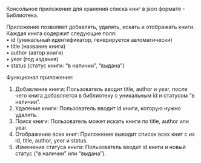 Консольное приложение для хранения списка книг в json формате - Библиотека.
  
Приложение позволяет добавлять, удалять, искать и отображать книги.  
    Каждая книга содержит следующие поля:  
     • id (уникальный идентификатор, генерируется автоматически)  
     • title (название книги)  
     • author (автор книги)  
     • year (год издания)  
     • status (статус книги: “в наличии”, “выдана”)  

 
Функционал приложения:  
 1. Добавление книги: Пользователь вводит title, author и year, после чего книга добавляется в библиотеку с уникальным id и статусом “в наличии”.  
 2. Удаление книги: Пользователь вводит id книги, которую нужно удалить.  
 3. Поиск книги: Пользователь может искать книги по title, author или year.  
 4. Отображение всех книг: Приложение выводит список всех книг с их id, title, author, year и status.  
 5. Изменение статуса книги: Пользователь вводит id книги и новый статус (“в наличии” или “выдана”).  
